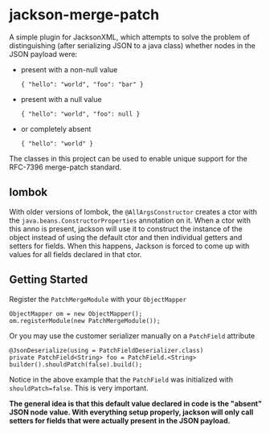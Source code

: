 # jackson-merge-patch
A simple plugin for JacksonXML, which attempts to solve the problem of distinguishing (after serializing JSON to a java class) whether nodes in the JSON payload were:
- present with a non-null value
    ```
    { "hello": "world", "foo": "bar" }
    ```
- present with a null value
    ```
    { "hello": "world", "foo": null }
    ```
- or completely absent
    ```
    { "hello": "world" }
    ```

The classes in this project can be used to enable unique support for the RFC-7396 merge-patch standard.

 
## lombok
With older versions of lombok, the `@AllArgsConstructor` creates a ctor with the `java.beans.ConstructorProperties` annotation on it. 
When a ctor with this anno is present, jackson will use it to construct the instance of the object instead of using the default ctor and 
then individual getters and setters for fields. When this happens, Jackson is forced to come up with values for all fields declared in that 
ctor.
 
## Getting Started
Register the `PatchMergeModule` with your `ObjectMapper`
 
```
ObjectMapper om = new ObjectMapper();
om.registerModule(new PatchMergeModule());
```
Or you may use the customer serializer manually on a `PatchField` attribute

```
@JsonDeserialize(using = PatchFieldDeserializer.class)
private PatchField<String> foo = PatchField.<String> builder().shouldPatch(false).build();
```

Notice in the above example that the `PatchField` was initialized with `shouldPatch=false`. This is very important.

**The general idea is that this default value declared in code is the "absent" JSON node value. With everything setup properly,
jackson will only call setters for fields that were actually present in the JSON payload.**
